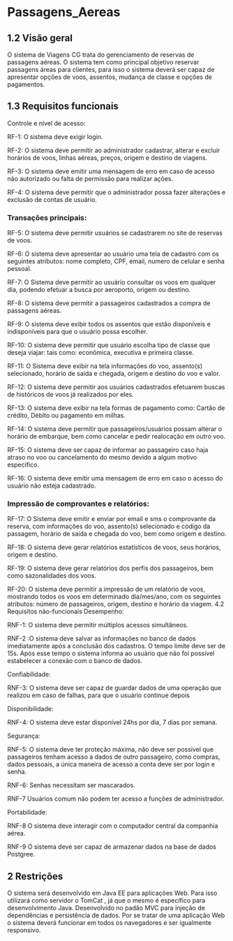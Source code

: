 # Passagens_Aereas

## 1.2 Visão geral
	
O sistema de Viagens CG trata do gerenciamento de reservas de passagens aéreas. O sistema tem como principal objetivo reservar passagens áreas para clientes, para isso o sistema deverá ser capaz de apresentar opções de voos, assentos, mudança de classe e opções de pagamentos.

## 1.3 Requisitos funcionais
Controle e nível de acesso:

RF-1: O sistema deve exigir login.

RF-2: O sistema deve permitir ao administrador cadastrar, alterar e excluir horários de voos, linhas aéreas, preços, origem e destino de viagens. 

RF-3: O sistema deve emitir uma mensagem de erro em caso de acesso não autorizado ou falta de permissão para realizar ações.

RF-4: O sistema deve permitir que o administrador possa fazer alterações e exclusão de contas de usuário. 


### Transações principais:

RF-5: O sistema deve permitir usuários se cadastrarem no site de reservas de voos.

RF-6: O sistema deve apresentar ao usuário uma tela de cadastro com os seguintes atributos: nome completo, CPF, email, numero de celular e senha pessoal.

RF-7: O Sistema deve permitir ao usuário consultar os voos em qualquer dia, podendo efetuar a busca por aeroporto, origem ou destino.
	
RF-8: O sistema deve permitir a passageiros cadastrados a compra de passagens aéreas.

RF-9: O sistema deve exibir todos os assentos que estão disponíveis e indisponíveis  para que o usuário possa escolher. 

RF-10: O sistema deve permitir que usuário escolha tipo de classe que deseja viajar: tais como: econômica, executiva e primeira classe.

RF-11: O Sistema deve exibir na tela informações do voo, assento(s) selecionado, horário de saída e chegada, origem e destino do voo e valor.

RF-12: O sistema deve permitir aos usuários cadastrados efetuarem buscas de históricos de voos já realizados por eles.

RF-13: O sistema deve exibir na tela formas de pagamento como: Cartão de crédito, Débito ou pagamento em milhas.
	
RF-14: O sistema deve permitir que passageiros/usuários possam alterar o horário   de embarque, bem como cancelar e pedir realocação em outro voo.

RF-15: O sistema deve ser capaz de informar ao passageiro caso haja atraso no voo ou cancelamento do mesmo devido a algum motivo específico.

RF-16: O sistema deve emitir uma mensagem de erro em caso o acesso do usuário não esteja cadastrado.	

### Impressão de comprovantes e relatórios:

RF-17: O Sistema deve emitir e enviar por email e sms o comprovante da reserva, com informações do voo, assento(s) selecionado e código da passagem, horário de saída e chegada do voo, bem como origem e destino.

RF-18: O sistema deve gerar relatórios estatísticos de voos, seus horários, origem e destino.

RF-19: O sistema deve  gerar relatórios dos perfis dos passageiros, bem como sazonalidades dos voos.

RF-20: O sistema deve permitir a impressão de um relatório de voos, mostrando todos os voos em determinado dia/mes/ano, com os seguintes atributos: número de passageiros, origem, destino e horário da viagem. 
4.2 Requisitos não-funcionais
Desempenho:

RNF-1:  O sistema deve permitir múltiplos acessos simultâneos.

RNF-2 :O sistema deve salvar as informações no banco de dados imediatamente após a conclusão dos cadastros. O tempo limite deve ser de 15s. Após esse tempo o sistema informa ao usuário que não foi possível estabelecer a conexão com o banco de dados.

Confiabilidade:

RNF-3: O sistema deve ser capaz de guardar dados de uma operação que realizou em caso de falhas, para que o usuário continue depois 

Disponibilidade:

RNF-4: O sistema deve estar disponível 24hs por dia, 7 dias por semana.

Segurança:

RNF-5: O sistema deve ter proteção máxima, não deve ser possível que passageiros tenham acesso a dados de outro passageiro, como compras, dados pessoais, a única maneira de acesso a conta deve ser por login e senha.

RNF-6: Senhas necessitam ser mascarados.

RNF-7 Usuários comum não podem ter acesso a funções de administrador.

Portabilidade:
	
RNF-8 O sistema deve interagir com o computador central da companhia aérea.
 
RNF-9 O sistema deve ser capaz de armazenar dados na base de dados Postgree.

## 2 Restrições
O sistema será desenvolvido em Java EE para aplicações Web. Para isso utilizará como servidor o TomCat , já que o mesmo é específico para desenvolvimento Java. Desenvolvido no padão MVC para  injeção de dependências e persistência de dados. Por se tratar de uma aplicação Web o sistema deverá funcionar em todos os navegadores e ser igualmente responsivo.
